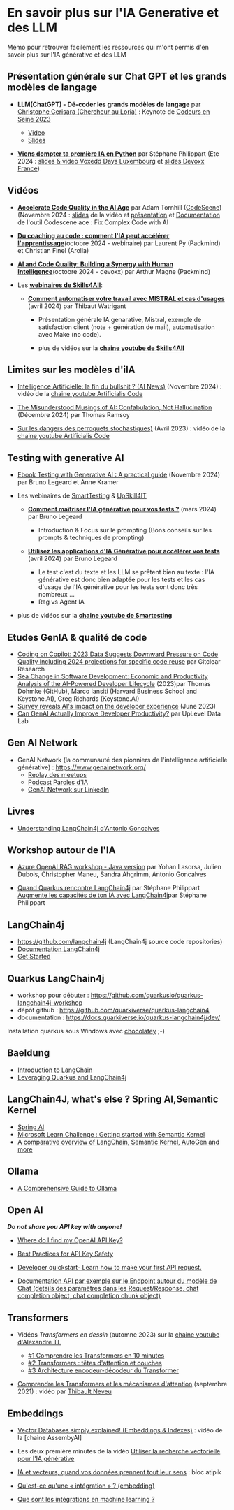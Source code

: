 # En savoir plus sur l'IA Generative et des LLM

Mémo pour retrouver facilement les ressources qui m'ont permis d'en savoir plus sur l'IA générative et des LLM

## Présentation générale sur Chat GPT et les grands modèles de langage

- **LLM(ChatGPT) - Dé-coder les grands modèles de langage**  par  [Christophe Cerisara (Chercheur au Loria)](https://members.loria.fr/CCerisara/) : Keynote de [Codeurs en Seine 2023](https://www.codeursenseine.com/)
  - [Video](https://www.youtube.com/watch?v=GiEcNK3XA_o)
  - [Slides](https://ia.loria.fr/ces)

- **[Viens dompter ta première IA en Python](https://noti.st/philippart-s/txvlLc/viens-dompter-ta-premiere-ia-en-python)** par Stéphane Philippart (Ete 2024 : [slides & video Voxedd Days Luxembourg](https://noti.st/philippart-s/txvlLc/viens-dompter-ta-premiere-ia-en-python) et [slides Devoxx France](https://noti.st/philippart-s/Ibtjgt/viens-dompter-ta-premiere-ia-en-python))

## Vidéos

- **[Accelerate Code Quality in the AI Age](https://www.youtube.com/watch?v=9ciQx0k2bXM)** par Adam Tornhill ([CodeScene](https://codescene.com))  (Novembre 2024 : [slides](https://tinyurl.com/mue8792n) de la vidéo et [présentation](https://codescene.com/product/ai-coding) et [Documentation](https://codescene.io/docs/auto-refactor/index.html) de l'outil Codescene ace : Fix Complex Code with AI

- **[Du coaching au code : comment l'IA peut accélérer l'apprentissage](https://www.youtube.com/watch?v=08eweXx-fQI)**(octobre 2024 - webinaire) par Laurent Py (Packmind) et Christian Finel (Arolla)

- **[AI and Code Quality: Building a Synergy with Human Intelligence](https://www.youtube.com/watch?v=BmyxMp_C_x0)**(octobre 2024 - devoxx) par Arthur Magne (Packmind)  

- Les **[webinaires de Skills4All](https://www.skills4all.com/webinars)**:

  - **[Comment automatiser votre travail avec MISTRAL et cas d'usages](https://www.youtube.com/watch?v=SoJHQuZ0dzA)** (avril 2024) par Thibaut Watrigant  
    - Présentation générale IA genarative, Mistral,  exemple de satisfaction client (note + génération de mail), automatisation avec Make (no code).

    - plus de vidéos sur la **[chaine youtube de Skills4All](https://www.youtube.com/@Skills4All/videos)**

## Limites sur les modèles d'iIA

- [Intelligence Artificielle: la fin du bullshit ? (AI News)](https://www.youtube.com/watch?v=L449Qrc0U4k) (Novembre 2024) : vidéo de la [chaine youtube Artificialis Code](https://www.youtube.com/@ArtificialisCode)

- [The Misunderstood Musings of AI: Confabulation, Not Hallucination](https://thomasramsoy.com/index.php/2024/03/12/the-misunderstood-musings-of-ai-confabulation-not-hallucination) (Décembre 2024) par Thomas Ramsoy

- [Sur les dangers des perroquets stochastiques)](https://www.youtube.com/watch?v=fAT52n5Lavg) (Avril 2023) : vidéo de la [chaine youtube Artificialis Code](https://www.youtube.com/@ArtificialisCode)

## Testing with generative AI

- [Ebook Testing with Generative AI : A practical guide](https://content.smartesting.com/en/ebook-testing-with-generative-ai) (Novembre 2024) par Bruno Legeard et Anne Kramer

- Les webinaires de [SmartTesting](https://www.smartesting.com/) & [UpSkill4IT](https://upskill4it.com/)

  - **[Comment maîtriser l'IA générative pour vos tests ?](https://www.youtube.com/watch?v=IR4pReXmUwI)** (mars 2024) par Bruno Legeard
    - Introduction & Focus sur le prompting (Bons conseils sur les prompts & techniques de prompting)  

  - **[Utilisez les applications d'IA Générative pour accélérer vos tests](https://www.youtube.com/watch?v=4ICbjE5NZ7A)** (avril 2024) par Bruno Legeard  
    - Le test c'est du texte et les LLM se prêtent bien au texte : l'IA générative est donc bien adaptée pour les tests et les cas d'usage de l'IA générative pour les tests sont donc très nombreux ...
    - Rag vs Agent IA  

- plus de vidéos sur la **[chaine youtube de Smartesting](https://www.youtube.com/@smartesting)**

## Etudes GenIA & qualité de code

- [Coding on Copilot: 2023 Data Suggests Downward Pressure on Code Quality Including 2024 projections for specific code reuse](https://www.gitclear.com/coding_on_copilot_data_shows_ais_downward_pressure_on_code_quality) par Gitclear Research
- [Sea Change in Software Development: Economic and Productivity Analysis of the AI-Powered Developer Lifecycle](https://arxiv.org/abs/2306.15033) (2023)par Thomas Dohmke (GitHub), Marco Iansiti (Harvard Business School and Keystone.AI), Greg Richards (Keystone.AI)
- [Survey reveals AI's impact on the developer experience](https://github.blog/news-insights/research/survey-reveals-ais-impact-on-the-developer-experience/) (June 2023)
- [Can GenAI Actually Improve Developer Productivity?](https://resources.uplevelteam.com/gen-ai-for-coding) par UpLevel Data Lab

## Gen AI Network

- GenAI Network (la communauté des pionniers de l'intelligence artificielle générative) : <https://www.genainetwork.org/>
  - [Replay des meetups](https://www.youtube.com/@GenAINetwork)
  - [Podcast Paroles d'IA](https://smartlink.ausha.co/paroles-d-ia-2)
  - [GenAI Network sur LinkedIn](https://www.linkedin.com/company/genai%E2%80%93network/posts)

## Livres

- [Understanding LangChain4j d'Antonio Goncalves](https://www.amazon.fr/gp/product/B0DJGX96C9)

## Workshop autour de l'IA

- [Azure OpenAI RAG workshop - Java version](https://github.com/Azure-Samples/azure-openai-rag-workshop-java) par Yohan Lasorsa, Julien Dubois, Christopher Maneu, Sandra Ahgrimm, Antonio Goncalves

- [Quand Quarkus rencontre LangChain4j](https://philippart-s.github.io/blog/code/java/ia/quarkus-langchain4j/) par Stéphane Philippart
[Augmente les capacités de ton IA avec LangChain4j](https://philippart-s.github.io/blog/code/java/ia/quarkus-langchain4j-streaming/)par Stéphane Philippart

## LangChain4j

- <https://github.com/langchain4j> (LangChain4j source code repositories)
- [Documentation LangChain4j](https://docs.langchain4j.dev/)
- [Get Started](https://docs.langchain4j.dev/get-started)

## Quarkus LangChain4j

- workshop pour débuter : <https://github.com/quarkusio/quarkus-langchain4j-workshop>
- dépôt github : <https://github.com/quarkiverse/quarkus-langchain4>
- documentation : <https://docs.quarkiverse.io/quarkus-langchain4j/dev/>

Installation quarkus sous Windows avec [chocolatey](https://chocolatey.org/) ;-)

## Baeldung

- [Introduction to LangChain](https://www.baeldung.com/java-langchain-basics)
- [Leveraging Quarkus and LangChain4j](https://www.baeldung.com/java-quarkus-langchain4j)

## LangChain4J, what's else ? Spring AI,Semantic Kernel

- [Spring AI](https://github.com/eugenp/tutorials/tree/master/spring-ai)
- [Microsoft Learn Challenge : Getting started with Semantic Kernel](https://learn.microsoft.com/en-us/semantic-kernel/get-started/quick-start-guide?pivots=programming-language-java)
- [A comparative overview of LangChain, Semantic Kernel, AutoGen and more](https://medium.com/data-science-at-microsoft/harnessing-the-power-of-large-language-models-a-comparative-overview-of-langchain-semantic-c21f5c19f93e)

## Ollama

- [A Comprehensive Guide to Ollama](https://www.cohorte.co/blog/a-comprehensive-guide-to-ollama)

## Open AI

***Do not share you API key with anyone!***

- [Where do I find my OpenAI API Key?](https://help.openai.com/en/articles/4936850-where-do-i-find-my-openai-api-key)
- [Best Practices for API Key Safety](https://help.openai.com/en/articles/5112595-best-practices-for-api-key-safety)

- [Developer quickstart- Learn how to make your first API request.](https://platform.openai.com/docs/quickstart)
- [Documentation API par exemple sur le Endpoint autour du modèle de Chat (détails des paramètres dans les Request/Response, chat completion object, chat completion chunk object)](https://platform.openai.com/docs/api-reference/chat)

## Transformers

- Vidéos *Transformers en dessin* (automne 2023) sur la [chaine youtube d'Alexandre TL](https://www.youtube.com/@alexandretl)
  - [#1 Comprendre les Transformers en 10 minutes](https://www.youtube.com/watch?v=46XbjplgwOw)
  - [#2 Transformers : têtes d'attention et couches](https://www.youtube.com/watch?v=Xe--F4RGN_0)
  - [#3 Architecture encodeur-décodeur du Transformer](https://www.youtube.com/watch?v=lCMHkS1KT-c)

- [Comprendre les Transformers et les mécanismes d'attention](https://www.youtube.com/watch?v=LALTmQhVkfU) (septembre 2021) : vidéo par [Thibault Neveu](https://www.youtube.com/@ThibaultNeveu)

## Embeddings

- [Vector Databases simply explained! (Embeddings & Indexes)](https://www.youtube.com/watch?v=dN0lsF2cvm4) : vidéo de la [chaine AssembyAI]
- Les deux première minutes de la vidéo [Utiliser la recherche vectorielle pour l'IA générative](https://www.youtube.com/watch?v=ctnuS_m_LkY)

- [IA et vecteurs, quand vos données prennent tout leur sens](https://www.atipik.ch/fr/blog/comprendre-intelligence-artificielle-bases-donnees-vectorielles) : bloc atipik
- [Qu'est-ce qu'une « intégration » ? (embedding)](https://www.cloudflare.com/fr-fr/learning/ai/what-are-embeddings/)
- [Que sont les intégrations en machine learning ?](https://aws.amazon.com/what-is/embeddings-in-machine-learning/)
